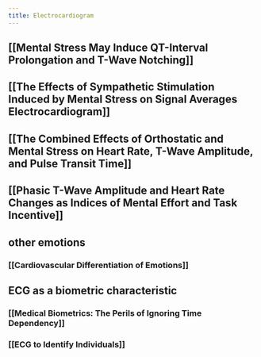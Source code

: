 ```yaml
---
title: Electrocardiogram
---
```


## [[Mental Stress May Induce QT-Interval Prolongation and T-Wave Notching]]
## [[The Effects of Sympathetic Stimulation Induced by Mental Stress on Signal Averages Electrocardiogram]]
## [[The Combined Effects of Orthostatic and Mental Stress on Heart Rate, T-Wave Amplitude, and Pulse Transit Time]]
## [[Phasic T-Wave Amplitude and Heart Rate Changes as Indices of Mental Effort and Task Incentive]]
## other emotions
### [[Cardiovascular Differentiation of Emotions]]
## ECG as a biometric characteristic
### [[Medical Biometrics: The Perils of Ignoring Time Dependency]]
### [[ECG to Identify Individuals]]
